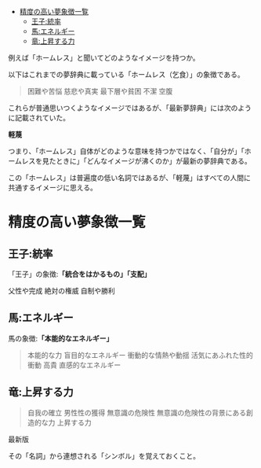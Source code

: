 
- [精度の高い夢象徴一覧](#精度の高い夢象徴一覧)
  - [王子:統率](#王子統率)
  - [馬:エネルギー](#馬エネルギー)
  - [竜:上昇する力](#竜上昇する力)



例えば「ホームレス」と聞いてどのようなイメージを持つか。

以下はこれまでの夢辞典に載っている「ホームレス（乞食）」の象徴である。

> 困難や苦悩	慈悲や真実	最下層や貧困	不潔	空腹

これらが普通思いつくようなイメージではあるが、「最新夢辞典」には次のように記載されていた。

**軽蔑**

つまり、「ホームレス」自体がどのような意味を持つかではなく、「自分が」「ホームレスを見たときに」「どんなイメージが沸くのか」が最新の夢辞典である。

この「ホームレス」は普遍度の低い名詞ではあるが、「軽蔑」はすべての人間に共通するイメージに思える。


# 精度の高い夢象徴一覧

## 王子:統率

「王子」の象徴:**「統合をはかるもの」「支配」**

父性や完成	絶対の権威	自制や勝利


## 馬:エネルギー

馬の象徴:**「本能的なエネルギー」**

> 本能的な力	盲目的なエネルギー	衝動的な情熱や動揺	活気にあふれた性的衝動	高貴	直感的なエネルギー


## 竜:上昇する力

> 自我の確立	男性性の獲得	無意識の危険性	無意識の危険性の背景にある創造的な力	上昇する力




最新版



その「名詞」から連想される「シンボル」を覚えておくこと。






